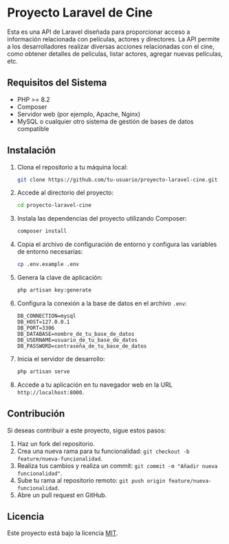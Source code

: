 # Proyecto Laravel de Cine

Esta es una API de Laravel diseñada para proporcionar acceso a información relacionada con películas, actores y directores. La API permite a los desarrolladores realizar diversas acciones relacionadas con el cine, como obtener detalles de películas, listar actores, agregar nuevas películas, etc.

## Requisitos del Sistema

- PHP >= 8.2
- Composer
- Servidor web (por ejemplo, Apache, Nginx)
- MySQL o cualquier otro sistema de gestión de bases de datos compatible

## Instalación

1. Clona el repositorio a tu máquina local:

    ```bash
    git clone https://github.com/tu-usuario/proyecto-laravel-cine.git
    ```

2. Accede al directorio del proyecto:

    ```bash
    cd proyecto-laravel-cine
    ```

3. Instala las dependencias del proyecto utilizando Composer:

    ```bash
    composer install
    ```

4. Copia el archivo de configuración de entorno y configura las variables de entorno necesarias:

    ```bash
    cp .env.example .env
    ```

5. Genera la clave de aplicación:

    ```bash
    php artisan key:generate
    ```

6. Configura la conexión a la base de datos en el archivo `.env`:

    ```plaintext
    DB_CONNECTION=mysql
    DB_HOST=127.0.0.1
    DB_PORT=3306
    DB_DATABASE=nombre_de_tu_base_de_datos
    DB_USERNAME=usuario_de_tu_base_de_datos
    DB_PASSWORD=contraseña_de_tu_base_de_datos
    ```

7. Inicia el servidor de desarrollo:

    ```bash
    php artisan serve
    ```

10. Accede a tu aplicación en tu navegador web en la URL `http://localhost:8000`.

## Contribución

Si deseas contribuir a este proyecto, sigue estos pasos:

1. Haz un fork del repositorio.
2. Crea una nueva rama para tu funcionalidad: `git checkout -b feature/nueva-funcionalidad`.
3. Realiza tus cambios y realiza un commit: `git commit -m "Añadir nueva funcionalidad"`.
4. Sube tu rama al repositorio remoto: `git push origin feature/nueva-funcionalidad`.
5. Abre un pull request en GitHub.

## Licencia

Este proyecto está bajo la licencia [MIT](LICENSE).
